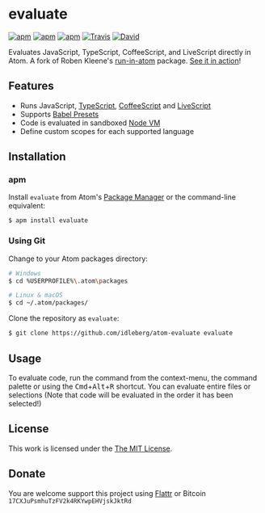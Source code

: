 # evaluate

[![apm](https://img.shields.io/apm/l/evaluate.svg?style=flat-square)](https://atom.io/packages/evaluate)
[![apm](https://img.shields.io/apm/v/evaluate.svg?style=flat-square)](https://atom.io/packages/evaluate)
[![apm](https://img.shields.io/apm/dm/evaluate.svg?style=flat-square)](https://atom.io/packages/evaluate)
[![Travis](https://img.shields.io/travis/idleberg/atom-evaluate.svg?style=flat-square)](https://travis-ci.org/idleberg/atom-evaluate)
[![David](https://img.shields.io/david/dev/idleberg/atom-evaluate.svg?style=flat-square)](https://david-dm.org/idleberg/atom-evaluate?type=dev)

Evaluates JavaScript, TypeScript, CoffeeScript, and LiveScript directly in Atom. A fork of Roben Kleene's [run-in-atom](https://github.com/robenkleene/run-in-atom) package. [See it in action](https://vimeo.com/230280295)!

## Features

- Runs JavaScript, [TypeScript](https://www.typescriptlang.org/), [CoffeeScript](http://coffeescript.org/) and [LiveScript](http://livescript.net/)
- Supports [Babel Presets](https://babeljs.io/docs/plugins/#presets)
- Code is evaluated in sandboxed [Node VM](https://nodejs.org/api/vm.html)
- Define custom scopes for each supported language

## Installation

### apm

Install `evaluate` from Atom's [Package Manager](http://flight-manual.atom.io/using-atom/sections/atom-packages/) or the command-line equivalent:

`$ apm install evaluate`

### Using Git

Change to your Atom packages directory:

```bash
# Windows
$ cd %USERPROFILE%\.atom\packages

# Linux & macOS
$ cd ~/.atom/packages/
```

Clone the repository as `evaluate`:

```bash
$ git clone https://github.com/idleberg/atom-evaluate evaluate
```

## Usage

To evaluate code, run the command from the context-menu, the command palette or using the <kbd>Cmd</kbd>+<kbd>Alt</kbd>+<kbd>R</kbd> shortcut. You can evaluate entire files or selections (Note that code will be evaluated in the order it has been selected!)

## License

This work is licensed under the [The MIT License](LICENSE.md).

## Donate

You are welcome support this project using [Flattr](https://flattr.com/submit/auto?user_id=idleberg&url=https://github.com/idleberg/atom-evaluate) or Bitcoin `17CXJuPsmhuTzFV2k4RKYwpEHVjskJktRd`

